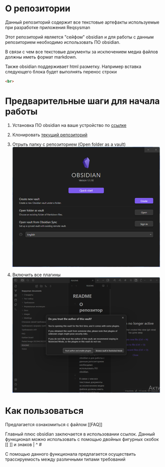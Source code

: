 # О репозитории

Данный репозиторий содержит все текстовые артефакты используемые при разработке приложения Reqsysman

Этот репозиторий является "сейфом" obsidian и для работы с данным репозиторием необходимо использовать ПО obsidian.

В связи с чем все текстовые документы за исключением медиа файлов должны иметь формат markdown.

Также obsidian поддерживает html разметку. 
Например вставка следующего блока будет выполнять перенос строки

```html
<br>
```

# Предварительные шаги для начала работы

1. Установка ПО obsidian на ваше устройство по [ссылке](https://obsidian.md/)
2. Клонировать [текущий репозиторий](https://github.com/Requirements-Management/Reqsysman-documents)
3. Отрыть папку с репозиторием (Open folder as a vault)
![title](images/Pastedimage20230423022759.png)

4. Включить все плагины
![title](images/Pastedimage20230423023230.png)

# Как пользоваться

Предлагается ознакомиться с файлом [[FAQ]]

Главный плюс obsidian заключается в использовании ссылок. Данный функционал можно использовать с помощью двойных фигурных скобок \[\[ \]\] и знаков \| \^ \#

C помощью данного функционала предлагается осуществить трассируемость между различными типами требований